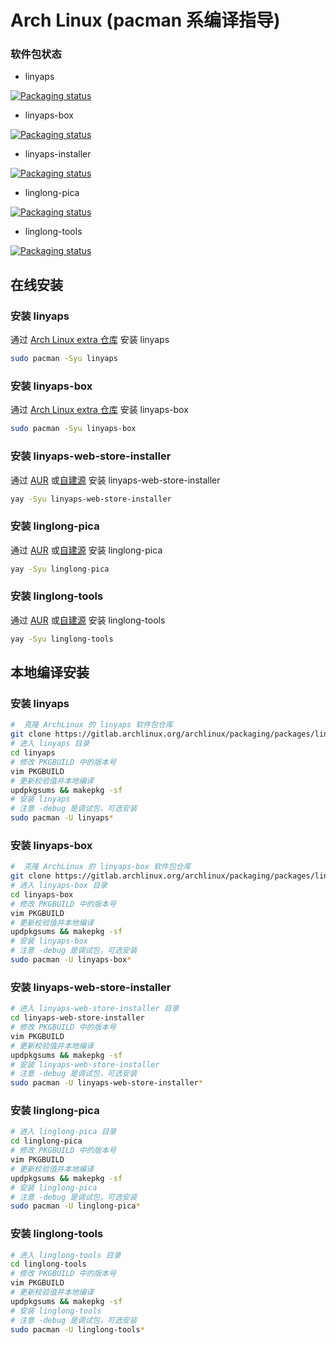# Arch Linux (pacman 系编译指导)

### 软件包状态

- linyaps 

[![Packaging status](https://repology.org/badge/vertical-allrepos/linyaps.svg)](https://repology.org/project/linyaps/versions)

- linyaps-box

[![Packaging status](https://repology.org/badge/vertical-allrepos/linyaps-box.svg)](https://repology.org/project/linyaps-box/versions)

- linyaps-installer 

[![Packaging status](https://repology.org/badge/vertical-allrepos/linyaps-web-store-installer.svg)](https://repology.org/project/linyaps-web-store-installer/versions)

- linglong-pica

[![Packaging status](https://repology.org/badge/vertical-allrepos/linglong-pica.svg)](https://repology.org/project/linglong-pica/versions)

- linglong-tools

[![Packaging status](https://repology.org/badge/vertical-allrepos/linglong-tools.svg)](https://repology.org/project/linglong-tools/versions)

## 在线安装

### 安装 linyaps

通过 [Arch Linux extra 仓库](https://archlinux.org/packages/extra/x86_64/linyaps/) 安装 linyaps

```bash
sudo pacman -Syu linyaps
```

### 安装 linyaps-box

通过 [Arch Linux extra 仓库](https://archlinux.org/packages/extra/x86_64/linyaps-box/) 安装 linyaps-box

```bash
sudo pacman -Syu linyaps-box
```

### 安装 linyaps-web-store-installer

通过 [AUR](https://aur.archlinux.org/packages/linyaps-web-store-installer) 或[自建源](https://github.com/taotieren/aur-repo) 安装 linyaps-web-store-installer

```bash
yay -Syu linyaps-web-store-installer
```

### 安装 linglong-pica

通过 [AUR](https://aur.archlinux.org/packages/linglong-pica) 或[自建源](https://github.com/taotieren/aur-repo) 安装 linglong-pica

```bash
yay -Syu linglong-pica
```

### 安装 linglong-tools

通过 [AUR](https://aur.archlinux.org/packages/linglong-tools) 或[自建源](https://github.com/taotieren/aur-repo) 安装 linglong-tools

```bash
yay -Syu linglong-tools
```

## 本地编译安装

### 安装 linyaps

```bash
#  克隆 ArchLinux 的 linyaps 软件包仓库
git clone https://gitlab.archlinux.org/archlinux/packaging/packages/linyaps.git
# 进入 linyaps 目录
cd linyaps
# 修改 PKGBUILD 中的版本号
vim PKGBUILD
# 更新校验值并本地编译
updpkgsums && makepkg -sf
# 安装 linyaps 
# 注意 -debug 是调试包，可选安装
sudo pacman -U linyaps*
```
### 安装 linyaps-box

```bash
#  克隆 ArchLinux 的 linyaps-box 软件包仓库
git clone https://gitlab.archlinux.org/archlinux/packaging/packages/linyaps-box.git
# 进入 linyaps-box 目录
cd linyaps-box
# 修改 PKGBUILD 中的版本号
vim PKGBUILD
# 更新校验值并本地编译
updpkgsums && makepkg -sf
# 安装 linyaps-box 
# 注意 -debug 是调试包，可选安装
sudo pacman -U linyaps-box*
```

### 安装 linyaps-web-store-installer

```bash
# 进入 linyaps-web-store-installer 目录
cd linyaps-web-store-installer
# 修改 PKGBUILD 中的版本号
vim PKGBUILD
# 更新校验值并本地编译
updpkgsums && makepkg -sf
# 安装 linyaps-web-store-installer
# 注意 -debug 是调试包，可选安装
sudo pacman -U linyaps-web-store-installer*
```

### 安装 linglong-pica

```bash
# 进入 linglong-pica 目录
cd linglong-pica
# 修改 PKGBUILD 中的版本号
vim PKGBUILD
# 更新校验值并本地编译
updpkgsums && makepkg -sf
# 安装 linglong-pica 
# 注意 -debug 是调试包，可选安装
sudo pacman -U linglong-pica*
```

### 安装 linglong-tools

```bash
# 进入 linglong-tools 目录
cd linglong-tools
# 修改 PKGBUILD 中的版本号
vim PKGBUILD
# 更新校验值并本地编译
updpkgsums && makepkg -sf
# 安装 linglong-tools 
# 注意 -debug 是调试包，可选安装
sudo pacman -U linglong-tools*
```

